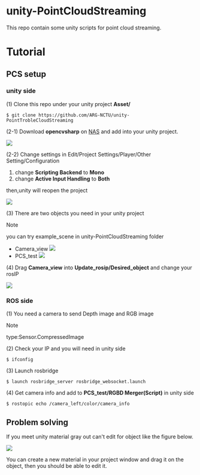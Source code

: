 ﻿# unity-PointCloudStreaming
This repo contain some unity scripts for point cloud streaming.

# Tutorial

## PCS setup

### unity side
(1) Clone this repo under your unity project **Asset/**
```
$ git clone https://github.com/ARG-NCTU/unity-PointTrobleCloudStreaming
```

(2-1) Download **opencvsharp** on [NAS](http://gofile.me/773h8/QzkncjedT) and add into your unity project.

![](/Tutorials/Image/image9.png)

(2-2) Change settings in Edit/Project Settings/Player/Other Setting/Configuration
1. change **Scripting Backend** to **Mono**
2. change **Active Input Handling** to **Both**

then,unity will reopen the project

![](/Tutorials/Image/image5.png)

(3) There are two objects you need in your unity project 
> [!NOTE]
> you can try example_scene in unity-PointCloudStreaming folder

- Camera_view
  ![](/Tutorials/Image/image3.png)
- PCS_test
  ![](/Tutorials/Image/image6.png)

(4) Drag **Camera_view** into **Update_rosip/Desired_object** and change your rosIP

![](/Tutorials/Image/image11.png)

### ROS side

(1) You need a camera to send Depth image and RGB image
> [!NOTE]
> type:Sensor.CompressedImage

(2) Check your IP and you will need in unity side
```
$ ifconfig
```

(3) Launch rosbridge
```
$ launch rosbridge_server rosbridge_websocket.launch
```

(4) Get camera info and add to **PCS_test/RGBD Merger(Script)** in unity side
```
$ rostopic echo /camera_left/color/camera_info
```

## Problem solving
If you meet unity material gray out can't edit for object like the figure below.

![](/Tutorials/Image/image4.png)

You can create a new material in your project window and drag it on the object, then you should be able to edit it.
